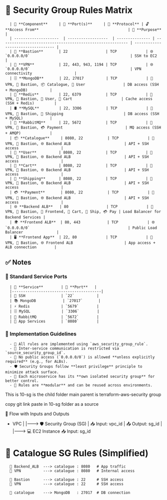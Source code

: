 # 🔐 Security Group Rules Matrix

      | 🧱 **Component**     | 🔢 **Port(s)**     | 🔄 **Protocol** | 🔓 **Access From**                                        | 📝 **Purpose**                     |
      | --------------------  | ------------------  | --------------- | --------------------------------------------------------- | ---------------------------------- |
      | 🔑 **Bastion**       | 22                 | TCP             | 🌐 `0.0.0.0/0`                                             | SSH to EC2                         |
      | 🔐 **VPN**           | 22, 443, 943, 1194 | TCP             | 🌐 `0.0.0.0/0`                                             | VPN connectivity                   |
      | 🗄️ **MongoDB**       | 22, 27017          | TCP             | 🔐 VPN, 🔑 Bastion, 📦 Catalogue, 👥 User                 | DB access (SSH + MongoDB)          |
      | 🧠 **Redis**         | 22, 6379           | TCP             | 🔐 VPN, 🔑 Bastion, 👥 User, 🛒 Cart                      | Cache access (SSH + Redis)         |
      | 🛢️ **MySQL**         | 22, 3306           | TCP             | 🔐 VPN, 🔑 Bastion, 🚚 Shipping                           | DB access (SSH + MySQL)            |
      | 🐇 **RabbitMQ**      | 22, 5672           | TCP             | 🔐 VPN, 🔑 Bastion, 💳 Payment                            | MQ access (SSH + AMQP)             |
      | 📦 **Catalogue**     | 8080, 22           | TCP             | 🔐 VPN, 🔑 Bastion, 🌐 Backend ALB                        | API + SSH access                   |
      | 👥 **User**          | 8080, 22           | TCP             | 🔐 VPN, 🔑 Bastion, 🌐 Backend ALB                        | API + SSH access                   |
      | 🛒 **Cart**          | 8080, 22           | TCP             | 🔐 VPN, 🔑 Bastion, 🌐 Backend ALB                        | API + SSH access                   |
      | 🚚 **Shipping**      | 8080, 22           | TCP             | 🔐 VPN, 🔑 Bastion, 🌐 Backend ALB                        | API + SSH access                   |
      | 💳 **Payment**       | 8080, 22           | TCP             | 🔐 VPN, 🔑 Bastion, 🌐 Backend ALB                        | API + SSH access                   |
      | 🌐 **Backend ALB**   | 80                 | TCP             | 🔐 VPN, 🔑 Bastion, 🔼 Frontend, 🛒 Cart, 🚚 Ship, 💳 Pay | Load Balancer for Backend Services |
      | 🌍 **Frontend ALB**  | 80, 443            | TCP             | 🌐 `0.0.0.0/0`                                            | Public Load Balancer               |
      | 🖥️ **Frontend App**  | 22, 80             | TCP             | 🔐 VPN, 🔑 Bastion, 🌐 Frontend ALB                       | App access + ALB connection        |

## ✅ Notes

### 🔢 Standard Service Ports

      | 💠 **Service**        | 🔌 **Port**   |
      |----------------------------------------|
      | 🔐 SSH                | `22`          |
      | 📚 MongoDB            | `27017`       |
      | ⚡ Redis              | `5679`        |
      | 🗄️ MySQL              | `3306`        |
      | 📨 RabbitMQ           | `5672`        |
      | 🧩 App Services       | `8080`        |


### 📘 Implementation Guidelines

      - 🧱 All rules are implemented using `aws_security_group_rule`.
      - 🔁 Inter-service communication is restricted via `source_security_group_id`.
      - 🚫 No public access (`0.0.0.0/0`) is allowed **unless explicitly required** (e.g., for ALBs).
      - 🛡️ Security Groups follow **least privilege** principle to minimize attack surface.
      - 🧩 Each microservice has its **own isolated security group** for better control.
      - 🔄 Rules are **modular** and can be reused across environments.


This is 10-sg is the child folder
main parent is terraform-aws-security group

copy git link  paste in 10-sg folder as a source

🔁 Flow with Inputs and Outputs
   * VPC
    |
    |---> 🛡️ Security Group (SG)
    |         📥 Input: vpc_id
    |         📤 Output: sg_id
    |
    |---> 💻 EC2 Instance
              📥 Input: sg_id



# 🔐 Catalogue SG Rules (Simplified)

      📜 Backend_ALB  ---> catalogue : 8080   # App traffic
      📜 VPN          ---> catalogue : 8080   # Internal access

      📜 Bastion      ---> catalogue : 22     # SSH access
      📜 VPN          ---> catalogue : 22     # SSH access

      📜 catalogue    ---> MongoDB   : 27017  # DB connection